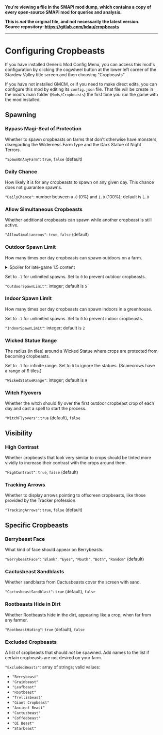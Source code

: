 **You're viewing a file in the SMAPI mod dump, which contains a copy of every open-source SMAPI mod
for queries and analysis.**

**This is _not_ the original file, and not necessarily the latest version.**  
**Source repository: https://gitlab.com/kdau/cropbeasts**

----

# Configuring Cropbeasts

If you have installed Generic Mod Config Menu, you can access this mod's configuration by clicking the cogwheel button at the lower left corner of the Stardew Valley title screen and then choosing "Cropbeasts".

If you have not installed GMCM, or if you need to make direct edits, you can configure this mod by editing its `config.json` file. That file will be create in the mod's main folder (`Mods/Cropbeasts`) the first time you run the game with the mod installed.

## Spawning

### Bypass Magi-Seal of Protection

Whether to spawn cropbeasts on farms that don't otherwise have monsters, disregarding the Wilderness Farm type and the Dark Statue of Night Terrors.

`"SpawnOnAnyFarm"`: `true`, `false` (default)

### Daily Chance

How likely it is for any cropbeasts to spawn on any given day. This chance does not guarantee spawns.

`"DailyChance"`: number between `0.0` (0%) and `1.0` (100%); default is `1.0`

### Allow Simultaneous Cropbeasts

Whether additional cropbeasts can spawn while another cropbeast is still active.

`"AllowSimultaneous"`: `true`, `false` (default)

### Outdoor Spawn Limit

How many times per day cropbeasts can spawn outdoors on a farm.

<details>
<summary>Spoiler for late-game 1.5 content</summary>
The farm on Ginger Island uses this number too, but counts towards a separate limit.
</details>

Set to `-1` for unlimited spawns. Set to `0` to prevent outdoor cropbeasts.

`"OutdoorSpawnLimit"`: integer; default is `5`

### Indoor Spawn Limit

How many times per day cropbeasts can spawn indoors in a greenhouse.

Set to `-1` for unlimited spawns. Set to `0` to prevent indoor cropbeasts.

`"IndoorSpawnLimit"`: integer; default is `2`

### Wicked Statue Range

The radius (in tiles) around a Wicked Statue where crops are protected from becoming cropbeasts.

Set to `-1` for infinite range. Set to `0` to ignore the statues. (Scarecrows have a range of 9 tiles.)

`"WickedStatueRange"`: integer; default is `9`

### Witch Flyovers

Whether the witch should fly over the first outdoor cropbeast crop of each day and cast a spell to start the process.

`"WitchFlyovers"`: `true` (default), `false`

## Visibility

### High Contrast

Whether cropbeasts that look very similar to crops should be tinted more vividly to increase their contrast with the crops around them.

`"HighContrast"`: `true`, `false` (default)

### Tracking Arrows

Whether to display arrows pointing to offscreen cropbeasts, like those provided by the Tracker profession.

`"TrackingArrows"`: `true`, `false` (default)

## Specific Cropbeasts

### Berrybeast Face

What kind of face should appear on Berrybeasts.

`"BerrybeastFace"`: `"Blank"`, `"Eyes"`, `"Mouth"`, `"Both"`, `"Random"` (default)

### Cactusbeast Sandblasts

Whether sandblasts from Cactusbeasts cover the screen with sand.

`"CactusbeastSandblast"`: `true` (default), `false`

### Rootbeasts Hide in Dirt

Whether Rootbeasts hide in the dirt, appearing like a crop, when far from any farmer.

`"RootbeastHiding"`: `true` (default), `false`

### Excluded Cropbeasts

A list of cropbeasts that should *not* be spawned. Add names to the list if certain cropbeasts are not desired on your farm.

`"ExcludedBeasts"`: array of strings; valid values:

* `"Berrybeast"`
* `"Grainbeast"`
* `"Leafbeast"`
* `"Rootbeast"`
* `"Trellisbeast"`
* `"Giant Cropbeast"`
* `"Ancient Beast"`
* `"Cactusbeast"`
* `"Coffeebeast"`
* `"Qi Beast"`
* `"Starbeast"`
